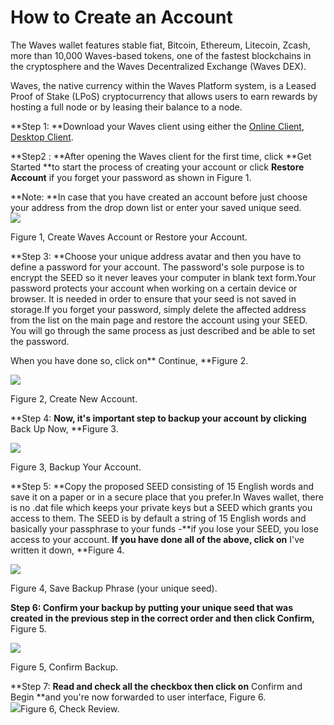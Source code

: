 # **How to Create an Account**

The Waves wallet features stable fiat, Bitcoin, Ethereum, Litecoin, Zcash, more than 10,000 Waves-based tokens, one of the fastest blockchains in the cryptosphere and the Waves Decentralized Exchange \(Waves DEX\).

Waves, the native currency within the Waves Platform system, is a Leased Proof of Stake \(LPoS\) cryptocurrency that allows users to earn rewards by hosting a full node or by leasing their balance to a node.

**Step 1: **Download your Waves client using either the [Online Client](https://wavesplatform.com/product), [Desktop Client](https://wavesplatform.com/product).

**Step2 : **After opening the Waves client for the first time, click **Get Started **to start the process of creating your account or click **Restore Account** if you forget your password as shown in Figure 1.

**Note: **In case that you have created an account before just choose your address from the drop down list or enter your saved unique seed.  
![](/assets/Webp.net-resizeimage.png)

Figure 1, Create Waves Account or Restore your Account.

**Step 3: **Choose your unique address avatar and then you have to define a password for your account. The password's sole purpose is to encrypt the SEED so it never leaves your computer in blank text form.Your password protects your account when working on a certain device or browser. It is needed in order to ensure that your seed is not saved in storage.If you forget your password, simply delete the affected address from the list on the main page and restore the account using your SEED. You will go through the same process as just described and be able to set the password.

When you have done so, click on** Continue, **Figure 2.

![](/assets/Webp.net-resizeimage-2.png)

Figure 2, Create New Account.

**Step 4: **Now, it's important step to backup your account by clicking** Back Up Now, **Figure 3.

![](/assets/Webp.net-resizeimage-3.png)

Figure 3, Backup Your Account.

**Step 5: **Copy the proposed SEED consisting of 15 English words and save it on a paper or in a secure place that you prefer.In Waves wallet, there is no .dat file which keeps your private keys but a SEED which grants you access to them. The SEED is by default a string of 15 English words and basically your passphrase to your funds -**if you lose your SEED, you lose access to your account. **If you have done all of the above, click on** I've written it down, **Figure 4.

![](/assets/Webp.net-resizeimage-4.png)

Figure 4, Save Backup Phrase \(your unique seed\).

**Step 6: **Confirm your backup by putting your unique seed that was created in the previous step in the correct order and then** click Confirm,** Figure 5.

![](/assets/Webp.net-resizeimage-5.png)

Figure 5, Confirm Backup.

**Step 7: **Read and check all the checkbox then click on** Confirm and Begin **and you're now forwarded to user interface, Figure 6.  
![](/assets/Webp.net-resizeimage-6.png)Figure 6, Check Review.

